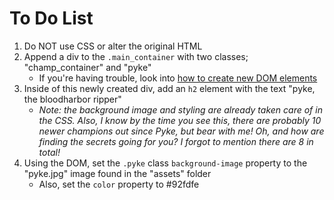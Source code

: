 # To Do List
1. Do NOT use CSS or alter the original HTML
2. Append a div to the `.main_container` with two classes; "champ_container" and "pyke"
   - If you're having trouble, look into [how to create new DOM elements](https://developer.mozilla.org/en-US/docs/Web/API/Document/createElement)
3. Inside of this newly created div, add an `h2` element with the text "pyke, the bloodharbor ripper"
   - *Note: the background image and styling are already taken care of in the CSS. Also, I know by the time you see this, there are probably 10 newer champions out since Pyke, but bear with me! Oh, and how are finding the secrets going for you? I forgot to mention there are 8 in total!*
4. Using the DOM, set the `.pyke` class `background-image` property to the "pyke.jpg" image found in the "assets" folder
   - Also, set the `color` property to #92fdfe